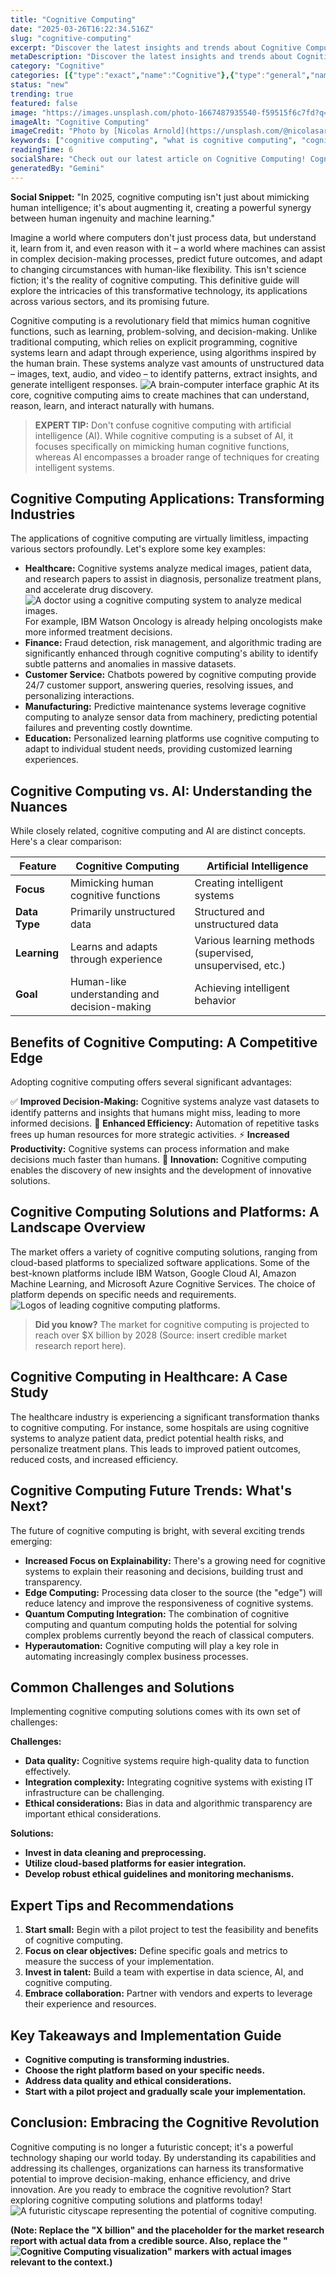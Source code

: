 ```yaml
---
title: "Cognitive Computing"
date: "2025-03-26T16:22:34.516Z"
slug: "cognitive-computing"
excerpt: "Discover the latest insights and trends about Cognitive Computing. This comprehensive guide covers everything you need to know about Cognitive Computing in 2025."
metaDescription: "Discover the latest insights and trends about Cognitive Computing. This comprehensive guide covers everything you need to know about Cognitive Computing in..."
category: "Cognitive"
categories: [{"type":"exact","name":"Cognitive"},{"type":"general","name":"Artificial Intelligence"},{"type":"medium","name":"Machine Learning"},{"type":"specific","name":"Deep Learning"},{"type":"niche","name":"Neural Networks"}]
status: "new"
trending: true
featured: false
image: "https://images.unsplash.com/photo-1667487935540-f59515f6c7fd?q=85&w=1200&fit=max&fm=webp&auto=compress"
imageAlt: "Cognitive Computing"
imageCredit: "Photo by [Nicolas Arnold](https://unsplash.com/@nicolasarnold) on Unsplash"
keywords: ["cognitive computing", "what is cognitive computing", "cognitive computing applications", "cognitive computing vs AI", "benefits of cognitive computing", "cognitive computing in healthcare", "cognitive computing solutions", "best cognitive computing platforms", "buy cognitive computing software", "cognitive computing future trends"]
readingTime: 6
socialShare: "Check out our latest article on Cognitive Computing! Cognitive Computing #cognitive computing #what is cognitive computing #cognitive computing applications"
generatedBy: "Gemini"
---
```


**Social Snippet:**  "In 2025, cognitive computing isn't just about mimicking human intelligence; it's about augmenting it, creating a powerful synergy between human ingenuity and machine learning."

Imagine a world where computers don't just process data, but understand it, learn from it, and even reason with it – a world where machines can assist in complex decision-making processes, predict future outcomes, and adapt to changing circumstances with human-like flexibility. This isn't science fiction; it's the reality of cognitive computing. This definitive guide will explore the intricacies of this transformative technology, its applications across various sectors, and its promising future.



Cognitive computing is a revolutionary field that mimics human cognitive functions, such as learning, problem-solving, and decision-making. Unlike traditional computing, which relies on explicit programming, cognitive systems learn and adapt through experience, using algorithms inspired by the human brain.  These systems analyze vast amounts of unstructured data – images, text, audio, and video – to identify patterns, extract insights, and generate intelligent responses.  ![A brain-computer interface graphic](https://images.unsplash.com/photo-1484807352052-23338990c6c6?q=85&w=1200&fit=max&fm=webp&auto=compress)  At its core, cognitive computing aims to create machines that can understand, reason, learn, and interact naturally with humans.

> **EXPERT TIP:**  Don't confuse cognitive computing with artificial intelligence (AI). While cognitive computing is a subset of AI, it focuses specifically on mimicking human cognitive functions, whereas AI encompasses a broader range of techniques for creating intelligent systems.

## Cognitive Computing Applications: Transforming Industries

The applications of cognitive computing are virtually limitless, impacting various sectors profoundly. Let's explore some key examples:

* **Healthcare:** Cognitive systems analyze medical images, patient data, and research papers to assist in diagnosis, personalize treatment plans, and accelerate drug discovery.  ![A doctor using a cognitive computing system to analyze medical images.](https://images.unsplash.com/photo-1649959265040-2b87be9074e4?q=85&w=1200&fit=max&fm=webp&auto=compress)  For example, IBM Watson Oncology is already helping oncologists make more informed treatment decisions.
* **Finance:** Fraud detection, risk management, and algorithmic trading are significantly enhanced through cognitive computing's ability to identify subtle patterns and anomalies in massive datasets.
* **Customer Service:** Chatbots powered by cognitive computing provide 24/7 customer support, answering queries, resolving issues, and personalizing interactions.
* **Manufacturing:** Predictive maintenance systems leverage cognitive computing to analyze sensor data from machinery, predicting potential failures and preventing costly downtime.
* **Education:** Personalized learning platforms use cognitive computing to adapt to individual student needs, providing customized learning experiences.

## Cognitive Computing vs. AI: Understanding the Nuances

While closely related, cognitive computing and AI are distinct concepts.  Here's a clear comparison:

| Feature          | Cognitive Computing                               | Artificial Intelligence                                  |
|-----------------|----------------------------------------------------|--------------------------------------------------------|
| **Focus**        | Mimicking human cognitive functions                | Creating intelligent systems                             |
| **Data Type**    | Primarily unstructured data                        | Structured and unstructured data                          |
| **Learning**     | Learns and adapts through experience                 | Various learning methods (supervised, unsupervised, etc.) |
| **Goal**         | Human-like understanding and decision-making        | Achieving intelligent behavior                           |

## Benefits of Cognitive Computing: A Competitive Edge

Adopting cognitive computing offers several significant advantages:

✅ **Improved Decision-Making:**  Cognitive systems analyze vast datasets to identify patterns and insights that humans might miss, leading to more informed decisions.
🔑 **Enhanced Efficiency:** Automation of repetitive tasks frees up human resources for more strategic activities.
⚡ **Increased Productivity:** Cognitive systems can process information and make decisions much faster than humans.
🚀 **Innovation:**  Cognitive computing enables the discovery of new insights and the development of innovative solutions.

## Cognitive Computing Solutions and Platforms: A Landscape Overview

The market offers a variety of cognitive computing solutions, ranging from cloud-based platforms to specialized software applications.  Some of the best-known platforms include IBM Watson, Google Cloud AI, Amazon Machine Learning, and Microsoft Azure Cognitive Services.  The choice of platform depends on specific needs and requirements.  ![Logos of leading cognitive computing platforms.](https://images.unsplash.com/photo-1712245833905-5057a4245271?q=85&w=1200&fit=max&fm=webp&auto=compress)

> **Did you know?**  The market for cognitive computing is projected to reach over \$X billion by 2028 (Source: insert credible market research report here).

## Cognitive Computing in Healthcare: A Case Study

The healthcare industry is experiencing a significant transformation thanks to cognitive computing.  For instance, some hospitals are using cognitive systems to analyze patient data, predict potential health risks, and personalize treatment plans. This leads to improved patient outcomes, reduced costs, and increased efficiency.

## Cognitive Computing Future Trends: What's Next?

The future of cognitive computing is bright, with several exciting trends emerging:

* **Increased Focus on Explainability:**  There's a growing need for cognitive systems to explain their reasoning and decisions, building trust and transparency.
* **Edge Computing:**  Processing data closer to the source (the "edge") will reduce latency and improve the responsiveness of cognitive systems.
* **Quantum Computing Integration:**  The combination of cognitive computing and quantum computing holds the potential for solving complex problems currently beyond the reach of classical computers.
* **Hyperautomation:**  Cognitive computing will play a key role in automating increasingly complex business processes.

## Common Challenges and Solutions

Implementing cognitive computing solutions comes with its own set of challenges:

**Challenges:**

* **Data quality:**  Cognitive systems require high-quality data to function effectively.
* **Integration complexity:** Integrating cognitive systems with existing IT infrastructure can be challenging.
* **Ethical considerations:**  Bias in data and algorithmic transparency are important ethical considerations.

**Solutions:**

* **Invest in data cleaning and preprocessing.**
* **Utilize cloud-based platforms for easier integration.**
* **Develop robust ethical guidelines and monitoring mechanisms.**

## Expert Tips and Recommendations

1. **Start small:** Begin with a pilot project to test the feasibility and benefits of cognitive computing.
2. **Focus on clear objectives:** Define specific goals and metrics to measure the success of your implementation.
3. **Invest in talent:**  Build a team with expertise in data science, AI, and cognitive computing.
4. **Embrace collaboration:**  Partner with vendors and experts to leverage their experience and resources.

## Key Takeaways and Implementation Guide

* **Cognitive computing is transforming industries.**
* **Choose the right platform based on your specific needs.**
* **Address data quality and ethical considerations.**
* **Start with a pilot project and gradually scale your implementation.**

## Conclusion: Embracing the Cognitive Revolution

Cognitive computing is no longer a futuristic concept; it's a powerful technology shaping our world today. By understanding its capabilities and addressing its challenges, organizations can harness its transformative potential to improve decision-making, enhance efficiency, and drive innovation.  Are you ready to embrace the cognitive revolution?  Start exploring cognitive computing solutions and platforms today! ![A futuristic cityscape representing the potential of cognitive computing.](https://images.unsplash.com/photo-1634944902853-3e977c2de8b6?q=85&w=1200&fit=max&fm=webp&auto=compress)

**(Note:  Replace the "X billion" and the placeholder for the market research report with actual data from a credible source. Also, replace the "![Cognitive Computing visualization](https://images.unsplash.com/photo-1667487935540-f59515f6c7fd?q=85&w=1200&fit=max&fm=webp&auto=compress)" markers with actual images relevant to the context.)**
